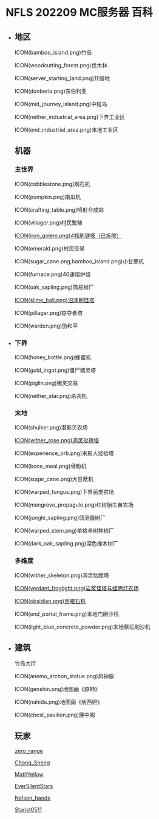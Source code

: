 # **NFLS 202209 MC服务器 百科**

<ul id="cols"><li>

## 地区

ICON(bamboo_island.png)竹岛

ICON(woodcutting_forest.png)伐木林

ICON(server_starting_land.png)开服地

ICON(donberia.png)东伯利亚

ICON(mid_journey_island.png)中程岛

ICON(nether_industrial_area.png)下界工业区

ICON(end_industrial_area.png)末地工业区

## 机器

### 主世界

ICON(cobblestone.png)刷石机

ICON(pumpkin.png)南瓜机

ICON(crafting_table.png)喷射合成站

ICON(villager.png)村民繁殖

[ICON(iron_golem.png)4核刷铁塔（已拆除）](?4核刷铁塔（已拆除）)

ICON(emerald.png)村民交易

ICON(sugar_cane.png,bamboo_island.png)小甘蔗机

ICON(furnace.png)40速熔炉组

ICON(oak_sapling.png)简易树厂

[ICON(slime_ball.png)沼泽刷怪塔](?沼泽刷怪塔)

ICON(pillager.png)掠夺者塔

ICON(warden.png)伪和平

</li><li>

### 下界

ICON(honey_bottle.png)蜂蜜机

ICON(gold_ingot.png)僵尸猪灵塔

ICON(piglin.png)猪灵交易

ICON(nether_star.png)杀凋机

### 末地

ICON(shulker.png)潜影贝农场

[ICON(wither_rose.png)凋灵玫瑰塔](?凋灵玫瑰塔)

ICON(experience_orb.png)末影人经验塔

ICON(bone_meal.png)骨粉机

ICON(sugar_cane.png)大甘蔗机

ICON(warped_fungus.png)下界菌类农场

ICON(mangrove_propagule.png)红树胎生苗农场

ICON(jungle_sapling.png)侦测器树厂

ICON(warped_stem.png)单格全树种树厂

ICON(dark_oak_sapling.png)深色橡木树厂

### 多维度

ICON(wither_skeleton.png)凋灵骷髅塔

[ICON(verdant_froglight.png)岩浆怪塔与蛙明灯农场](?岩浆怪塔与蛙明灯农场)

[ICON(obsidian.png)黑曜石机](?黑曜石机)

ICON(end_portal_frame.png)末地门刷沙机

ICON(light_blue_concrete_powder.png)末地祭坛刷沙机

</li><li>

## 建筑

竹岛大厅

ICON(anemo_archon_statue.png)风神像

ICON(genshin.png)地图画《原神》

ICON(nahida.png)地图画《纳西妲》

ICON(chest_pavilion.png)匣中阁

## 玩家

[zero_range](?player/zero_range)

[Chong_Sheng](?player/Chong_Sheng)

[MathYellow](?player/MathYellow)

[EverSilentStars](?player/EverSilentStars)

[Nelson_haode](?player/Nelson_haode)

[Starist0511](?player/Starist0511)

</li></ul>